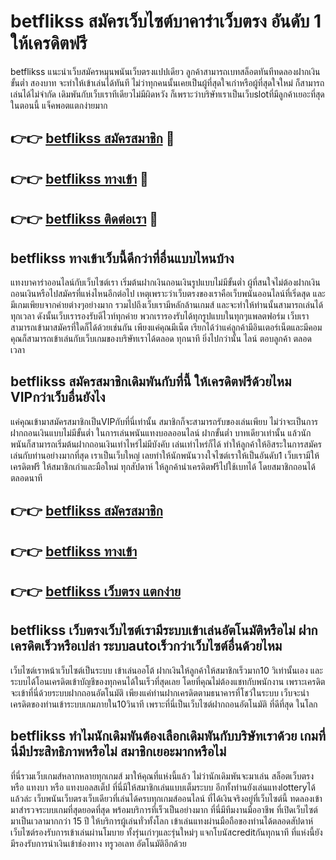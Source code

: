 # betflikss สมัครเว็บไซต์บาคาร่าเว็บตรง อันดับ 1 ให้เครดิตฟรี

betflikss แนะนำเว็บสมัครหมุนพนันเว็บตรงแปปเดียว ลูกค้าสามารถเบทสล็อตทันทีทดลองฝากเงินขั้นต่ำ สองบาท จะทำให้เข้าเล่นได้ทันที ไม่ว่าทุกคนนั้นเคยเป็นผู้ที่สุดใจเก่าหรือผู้ที่สุดใจใหม่ ก็สามารถเล่นได้ไม่จำกัด เดิมพันกับเว็บเราทีเดียวไม่มีผิดหวัง ก็เพราะว่าบริษัทเราเป็นเว็บslotที่มีลูกค้าเยอะที่สุดในตอนนี้ แจ็คพอตแตกง่ายมาก

## 👉👉 [betflikss สมัครสมาชิก](https://bit.ly/3Ckzg5n) 🎰
## 👉👉 [betflikss ทางเข้า](https://bit.ly/3Ckzg5n) 🎰
## 👉👉 [betflikss ติดต่อเรา](https://bit.ly/3Ckzg5n) 🎰

## betflikss ทางเข้าเว็บนี้ดีกว่าที่อื่นแบบไหนบ้าง
แทงบาคาร่าออนไลน์กับเว็บไซต์เรา เริ่มต้นฝากเงินถอนเงินรูปแบบไม่มีขั้นต่ำ ผู้ที่สนใจไม่ต้องฝากเงินถอนเงินหรือไปสมัครที่แห่งไหนอีกต่อไป เหตุเพราะว่าเว็บตรงของเราคือเว็บพนันออนไลน์ที่เริ่ดสุด และมีเกมเพียบจากค่ายต่างๆอย่างมาก รวมไปถึงเว็บเรามีหลักล้านเกมส์ และจะทำให้ท่านนั้นสามารถเล่นได้ทุกเวลา ดังนั้นเว็บเรารองรับดีไวท์ทุกค่าย พวกเรารองรับได้ทุกรูปแบบในทุกๆแพลตฟอร์ม เว็บเราสามารถเข้ามาสมัครที่ใดก็ได้ด้วยเช่นกัน เพียงแค่คุณมีเน็ต เรียกได้ว่าแค่ลูกค้ามีอินเตอร์เน็ตและมีคอม คุณก็สามารถเข้าเล่นกับเว็บเกมของบริษัทเราได้ตลอด ทุกนาที ยิ่งไปกว่านั้น ไลน์ ตอบลูกค้า ตลอดเวลา

## betflikss สมัครสมาชิกเดิมพันกับที่นี้ ให้เครดิตฟรีด้วยไหม VIPกว่าเว็บอื่นยังไง
แค่คุณเข้ามาสมัครสมาชิกเป็นVIPกับที่นี่เท่านั้น สมาชิกก็จะสามารถรับของเล่นเพียบ ไม่ว่าจะเป็นการฝากถอนเงินแบบไม่มีขั้นต่ำ ในการเล่นพนันแทงบอลออนไลน์ ฝากขั้นต่ำ บาทเดียวเท่านั้น แล้วนักพนันก็สามารถเริ่มต้นฝากถอนเงินเท่าไหร่ไม่มีบังคับ เล่นเท่าไหร่ก็ได้ ทำให้ลูกค้าให้อิสระในการสมัครเล่นกับท่านอย่างมากที่สุด เราเป็นเว็บใหญ่ เลยทำให้นักพนันวางใจไซต์เราให้เป็นอันดับ1 เว็บเรามีให้เครดิตฟรี ให้สมาชิกเก่าและมือใหม่ ทุกสัปดาห์ ให้ลูกค้านำเครดิตฟรีไปใช้เบทได้ โดยสมาชิกถอนได้ตลอดนาที

## 👉👉 [betflikss สมัครสมาชิก](https://bit.ly/3Ckzg5n)
## 👉👉 [betflikss ทางเข้า](https://bit.ly/3Ckzg5n)
## 👉👉 [betflikss เว็บตรง แตกง่าย](https://bit.ly/3Ckzg5n)

## betflikss เว็บตรงเว็บไซต์เรามีระบบเข้าเล่นอัตโนมัติหรือไม่ ฝากเครดิตเร็วหรือเปล่า ระบบautoเร็วกว่าเว็บไซต์อื่นด้วยไหม
เว็บไซต์เราหน้าเว็บไซต์เป็นระบบ เข้าเล่นออโต้ ฝากเงินให้ลูกค้าให้สมาชิกเร็วมาก10 วิเท่านั้นเอง และระบบได้โอนเครดิตเข้าบัญชีของทุกคนได้ในเร็วที่สุดเลย โดยที่คุณไม่ต้องแชทกับพนักงาน เพราะเครดิตจะเข้าที่นี่ด้วยระบบฝากถอนอัตโนมัติ เพียงแค่ท่านฝากเครดิตตามธนาคารที่โชว์ในระบบ เว็บจะนำเครดิตของท่านเข้าระบบเกมภายใน10วินาที เพราะที่นี่เป็นเว็บไซต์ฝากถอนอัตโนมัติ ที่ดีที่สุด ในโลก

## betflikss ทำไมนักเดิมพันต้องเลือกเดิมพันกับบริษัทเราด้วย เกมที่นี่มีประสิทธิภาพหรือไม่ สมาชิกเยอะมากหรือไม่
ที่นี่รวมเว็บเกมส์หลากหลายทุกเกมส์ มาให้คุณที่แห่งนี้แล้ว ไม่ว่านักเดิมพันจะมาเล่น สล็อตเว็บตรง หรือ แทงบา หรือ แทงบอลสเต็ป ที่นี่มีให้สมาชิกเล่นแบบเต็มระบบ อีกทั้งท่านยังเล่นแทงlotteryได้แล้วล่ะ เว็บพนันเว็บตรงเว็บเดียวที่เล่นได้ครบทุกเกมส์ออนไลน์ ที่ได้เงินจริงอยู่ที่เว็บไซต์นี้ ทดลองเข้ามาสำรวจระบบเกมที่สุดยอดที่สุด พร้อมบริการที่เร็วเป็นอย่างมาก ที่นี่มีทีมงานมืออาชีพ ที่เปิดเว็บไซต์มาเป็นเวลามากกว่า 15 ปี ให้บริการผู้เล่นทั่วทั้งโลก เข้าเล่นแทงผ่านมือถือของท่านได้ตลอดสัปดาห์ เว็บไซต์รองรับการเข้าเล่นผ่านโมบาย ทั้งรุ่นเก่าๆและรุ่นใหม่ๆ แจกโบนัสcreditกันทุกนาที ที่แห่งนี้ยังมีรองรับการนำเงินเข้าช่องทาง ทรูวอเลท อัตโนมัติอีกด้วย
